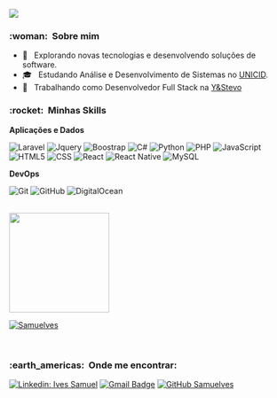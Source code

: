 ![](https://komarev.com/ghpvc/?username=Samuelves&color=006bed)

<h3> :woman: &nbsp;Sobre mim </h3>

- 🤔 &nbsp; Explorando novas tecnologias e desenvolvendo soluções de software.
- 🎓 &nbsp; Estudando Análise e Desenvolvimento de Sistemas no <a href="link da sua faculdade">UNICID</a>.
- 💼 &nbsp; Trabalhando como Desenvolvedor Full Stack na <a href="LINK DA EMPRESA">Y&Stevo</a>

<h3> :rocket: &nbsp;Minhas Skills </h3>

**Aplicações e Dados**

  ![Laravel](https://img.shields.io/badge/laravel%20-%23FF2D20.svg?&style=for-the-badge&logo=laravel&logoColor=white)
  ![Jquery](https://img.shields.io/badge/jquery%20-%230769AD.svg?&style=for-the-badge&logo=jquery&logoColor=white)
  ![Boostrap](https://img.shields.io/badge/bootstrap%20-%23563D7C.svg?&style=for-the-badge&logo=bootstrap&logoColor=white)
  ![C#](https://img.shields.io/badge/c%23%20-%23239120.svg?&style=for-the-badge&logo=c-sharp&logoColor=white)
  ![Python](https://img.shields.io/badge/python%20-%2314354C.svg?&style=for-the-badge&logo=python&logoColor=white)
  ![PHP](https://img.shields.io/badge/php-%23777BB4.svg?&style=for-the-badge&logo=php&logoColor=white)
  ![JavaScript](https://img.shields.io/badge/javascript%20-%23323330.svg?&style=for-the-badge&logo=javascript&logoColor=%23F7DF1E)
  ![HTML5](https://img.shields.io/badge/html5%20-%23E34F26.svg?&style=for-the-badge&logo=html5&logoColor=white)
  ![CSS](https://img.shields.io/badge/css3%20-%231572B6.svg?&style=for-the-badge&logo=css3&logoColor=white)
  ![React](https://img.shields.io/badge/react%20-%2320232a.svg?&style=for-the-badge&logo=react&logoColor=%2361DAFB)
  ![React Native](https://img.shields.io/badge/react_native%20-%2320232a.svg?&style=for-the-badge&logo=react&logoColor=%2361DAFB)
  ![MySQL](https://img.shields.io/badge/mysql-%2300f.svg?&style=for-the-badge&logo=mysql&logoColor=white)

**DevOps**

  ![Git](https://img.shields.io/badge/git%20-%23F05033.svg?&style=for-the-badge&logo=git&logoColor=white)
  ![GitHub](https://img.shields.io/badge/github%20-%23121011.svg?&style=for-the-badge&logo=github&logoColor=white)
  ![DigitalOcean](https://img.shields.io/badge/DigitalOcean-%230167ff.svg?&style=for-the-badge&logo=digitalOcean&logoColor=white)


<br/>

<a href="https://github.com/Samuelves">
  <img height="180em" src="https://github-readme-stats.vercel.app/api?username=Samuelves&theme=dracula&show_icons=true" />
</a>

<br/>

[![Samuelves](https://github-readme-stats.vercel.app/api/top-langs/?username=Samuelves&hide=html&layout=compact&theme=dracula)](https://github.com/Samuelves/)

<br/>

<h3> :earth_americas: &nbsp;Onde me encontrar: </h3> 

[![Linkedin: Ives Samuel](https://img.shields.io/badge/-USERNAME-blue?style=flat-square&logo=Linkedin&logoColor=white&link=LINK-DO-SEU-LINKEDIN)](LINK-DO-SEU-LINKEDIN)
[![Gmail Badge](https://img.shields.io/badge/-ivessamuel64@gmail.com-006bed?style=flat-square&logo=Gmail&logoColor=white&link=mailto:SEU-EMAIL)](mailto:SEU-EMAIL)
[![GitHub Samuelves]( https://img.shields.io/github/followers/Samuelves?label=follow&style=social)](https://github.com/Samuelves)
